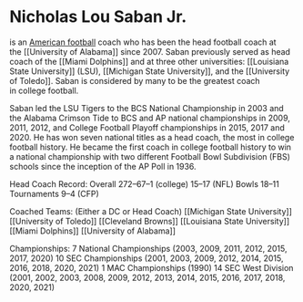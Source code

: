 # Nicholas Lou Saban Jr.
is an [American football](https://en.wikipedia.org/wiki/American_football "American football") coach who has been the head football coach at the [[University of Alabama]] since 2007. Saban previously served as head coach of the [[Miami Dolphins]] and at three other universities: [[Louisiana State University]] (LSU), [[Michigan State University]], and the [[University of Toledo]]. Saban is considered by many to be the greatest coach in college football.

Saban led the LSU Tigers to the BCS National Championship in 2003 and the Alabama Crimson Tide to BCS and AP national championships in 2009, 2011, 2012, and College Football Playoff championships in 2015, 2017 and 2020. He has won seven national titles as a head coach, the most in college football history. He became the first coach in college football history to win a national championship with two different Football Bowl Subdivision (FBS) schools since the inception of the AP Poll in 1936. 

Head Coach Record:
Overall   272–67–1 (college)
			  15–17 (NFL)
Bowls 18–11
Tournaments 9–4 (CFP)


Coached Teams: (Either a DC or Head Coach)
[[Michigan State University]]
[[University of Toledo]]
[[Cleveland Browns]]
[[Louisiana State University]]
[[Miami Dolphins]]
[[University of Alabama]]


Championships:
7 National Championships (2003, 2009, 2011, 2012, 2015, 2017, 2020)
10 SEC Championships (2001, 2003, 2009, 2012, 2014, 2015, 2016, 2018, 2020, 2021)
1 MAC Championships (1990)
14 SEC West Division (2001, 2002, 2003, 2008, 2009, 2012, 2013, 2014, 2015, 2016, 2017, 2018, 2020, 2021)
